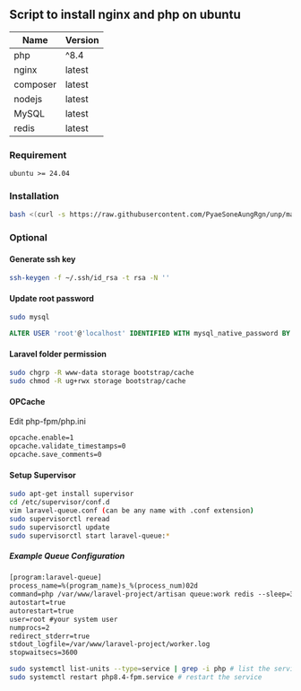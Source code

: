 ## Script to install nginx and php on ubuntu

| Name | Version |
| ----------- | ----------- |
| php | ^8.4 |
| nginx | latest |
| composer | latest |
| nodejs | latest |
| MySQL | latest |
| redis | latest |


### Requirement
```
ubuntu >= 24.04
```

### Installation
```bash
bash <(curl -s https://raw.githubusercontent.com/PyaeSoneAungRgn/unp/main/install.sh)
```

### Optional

#### Generate ssh key

```bash
ssh-keygen -f ~/.ssh/id_rsa -t rsa -N ''
```

#### Update root password

```bash
sudo mysql
```

```sql
ALTER USER 'root'@'localhost' IDENTIFIED WITH mysql_native_password BY 'password';
```

#### Laravel folder permission

```bash
sudo chgrp -R www-data storage bootstrap/cache
sudo chmod -R ug+rwx storage bootstrap/cache
```

#### OPCache
Edit php-fpm/php.ini
```txt
opcache.enable=1
opcache.validate_timestamps=0
opcache.save_comments=0
```

#### Setup Supervisor
```bash
sudo apt-get install supervisor
cd /etc/supervisor/conf.d
vim laravel-queue.conf (can be any name with .conf extension)
sudo supervisorctl reread
sudo supervisorctl update
sudo supervisorctl start laravel-queue:*
```

##### Example Queue Configuration
```txt
[program:laravel-queue]
process_name=%(program_name)s_%(process_num)02d
command=php /var/www/laravel-project/artisan queue:work redis --sleep=3 --tries=3 # 'redis', 'database', 'sqs'
autostart=true
autorestart=true
user=root #your system user
numprocs=2
redirect_stderr=true
stdout_logfile=/var/www/laravel-project/worker.log
stopwaitsecs=3600
```

```bash
sudo systemctl list-units --type=service | grep -i php # list the services
sudo systemctl restart php8.4-fpm.service # restart the service
```
